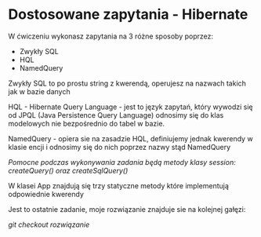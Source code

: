 # Dostosowane zapytania - Hibernate

W ćwiczeniu wykonasz zapytania na 3 różne sposoby poprzez:

* Zwykły SQL
* HQL 
* NamedQuery

Zwykły SQL to po prostu string z kwerendą, operujesz na nazwach takich jak w bazie danych

HQL - Hibernate Query Language - jest to język zapytań, który wywodzi się od JPQL (Java Persistence Query Language) odnosimy się do klas modelowych nie bezpośrednio do tabel w bazie.

NamedQuery - opiera sie na zasadzie HQL, definiujemy jednak kwerendy w klasie encji i odnosimy się do nich poprzez nazwy stąd NamedQuery

*Pomocne podczas wykonywania zadania będą metody klasy session: createQuery() oraz createSqlQuery()*


W klasei App znajdują się trzy statyczne metody które implementują odpowiednie kwerendy 

Jest to ostatnie zadanie, moje rozwiązanie znajduje sie na kolejnej gałęzi:

*git checkout rozwiązanie*
